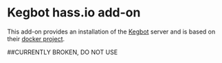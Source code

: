 # Kegbot hass.io add-on
This add-on provides an installation of the [Kegbot](https://kegbot.org/) server and is based on their [docker project](https://github.com/Kegbot/kegbot-docker).

##CURRENTLY BROKEN, DO NOT USE
